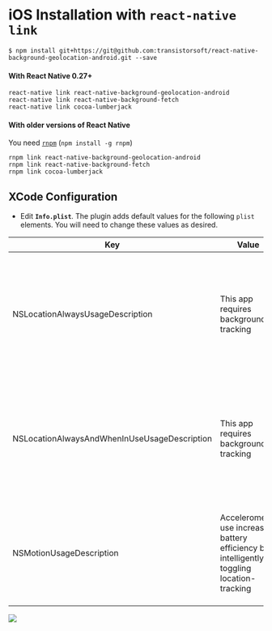 # iOS Installation with `react-native link`

```shell
$ npm install git+https://git@github.com:transistorsoft/react-native-background-geolocation-android.git --save
```

#### With React Native 0.27+

```shell
react-native link react-native-background-geolocation-android
react-native link react-native-background-fetch
react-native link cocoa-lumberjack
```

#### With older versions of React Native

You need [`rnpm`](https://github.com/rnpm/rnpm) (`npm install -g rnpm`)

```shell
rnpm link react-native-background-geolocation-android
rnpm link react-native-background-fetch
rnpm link cocoa-lumberjack
```

## XCode Configuration

- Edit **`Info.plist`**.  The plugin adds default values for the following `plist` elements.  You will need to change these values as desired.

| Key | Value | Description |
|-----|-------|-------------|
| NSLocationAlwaysUsageDescription | This app requires background tracking | **Deprecated in iOS 11** The value here will be presented to the user when the plugin requests **Background Location** permission | 
| NSLocationAlwaysAndWhenInUseUsageDescription | This app requires background tracking | **New for iOS 11** The value here will be presented to the user when the plugin requests **Background Location** permission | 
| NSMotionUsageDescription | Accelerometer use increases battery efficiency by intelligently toggling location-tracking | The value here will be presented to the user when the app requests **Motion Activity** permission.|

![](https://dl.dropboxusercontent.com/s/j7udsab7brlj4yk/Screenshot%202016-09-22%2008.33.53.png?dl=1)



